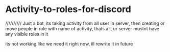 # Activity-to-roles-for-discord
////////// Just a bot, its taking activity from all user in server, then creating or move people in role with name of activity, thats all, ur server mustnt have any visible roles in it

its not working like we need it right now, ill rewrite it in future
